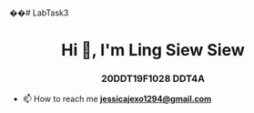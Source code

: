 ��# LabTask3

<h1 align="center">Hi 👋, I'm Ling Siew Siew</h1>
<h3 align="center">20DDT19F1028 DDT4A</h3>

- 📫 How to reach me **jessicajexo1294@gmail.com**

